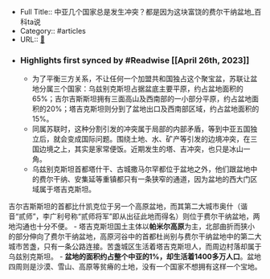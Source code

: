 - Full Title:: 中亚几个国家总是发生冲突？都是因为这块富饶的费尔干纳盆地_百科ta说
- Category:: #articles
- URL:: [🔗](https://baike.baidu.com/tashuo/browse/content?id=84a16c8960ec6c4bf93dde7b&lemmaId=10806087&fromLemmaModule=pcRight&lemmaTitle=%E8%B4%B9%E5%B0%94%E5%B9%B2%E7%BA%B3%E7%9B%86%E5%9C%B0&fromModule=lemma_right-tashuo-article)
- ### Highlights first synced by #Readwise [[April 26th, 2023]]
    - 为了平衡三方关系，不让任何一个加盟共和国独占这个聚宝盆，苏联让盆地分属三个国家：乌兹别克斯坦占据盆底主要平原，约占盆地面积的65%；吉尔吉斯斯坦拥有三面高山及西南部的一小部分平原，约占盆地面积的20%；塔吉克斯坦则分到了盆地出口及西南部区域，约占盆地面积的15%。
    - 同属苏联时，这种分割引发的冲突属于局部的内部矛盾，等到中亚五国独立后，就会变成国际问题。围绕土地、水、矿产等引发的边境冲突，在三国边境之上，其实是家常便饭。近期发生的塔、吉冲突，也只是冰山一角。
    - 乌兹别克斯坦首都塔什干、古城撒马尔罕都位于盆地之外，他们跟盆地中的费尔干纳、安集延等重镇都只有一条狭窄的通道，因为盆地的西大门区域属于塔吉克斯坦。

吉尔吉斯斯坦的首都比什凯克位于另一个高原盆地，而其第二大城市奥什（谐音“贰师”，李广利号称“贰师将军”即从出征此地而得名）则位于费尔干纳盆地，两地沟通也十分不便。
    - 塔吉克斯坦国土主体以**帕米尔高原**为主，北部曲折而狭小的部分伸向了费尔干纳盆地，高原河谷中的首都杜尚别与费尔干纳盆地中的第二大城市苦盏，只有一条公路连接。苦盏城区生活着塔吉克斯坦人，而周边村落却属于乌兹别克斯坦。
    - **盆地的面积约占整个中亚的1%，却生活着1400多万人口**。盆地四周则是沙漠、雪山、高原等贫瘠的土地，没有一个国家不想拥有这样一个宝地。

